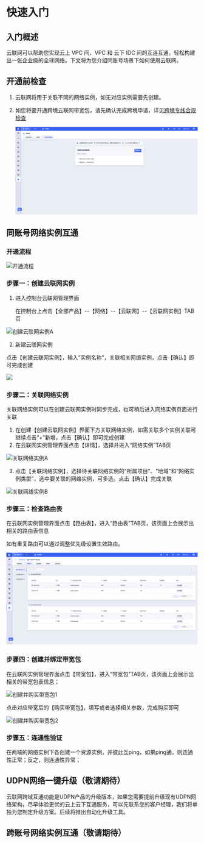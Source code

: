 # 快速入门

## 入门概述

云联网可以帮助您实现云上 VPC 间、VPC 和 云下 IDC 间的互连互通，轻松构建出一张企业级的全球网络。下文将为您介绍同账号场景下如何使用云联网。

## 开通前检查

1. 云联网将用于关联不同的网络实例，如无对应实例需要先创建。

2. 如您将要开通跨境云联网带宽包，请先确认完成跨境申请，详见[跨境专线合规检查](https://docs.ucloud.cn/crossborder/README)

   ![](images\跨境检查1.png)

## 同账号网络实例互通

### 开通流程

![开通流程](D:\ina.li\云联网\20240228\images\开通流程.png)



### 步骤一：创建云联网实例

1. 进入控制台云联网管理界面

   在控制台上点击【全部产品】--【网络】--【云联网】--【云联网实例】TAB页

![创建云联网实例A](https://github.com/user-attachments/assets/c25b6ac8-315a-4c07-b201-72da238d0283)


2. 新建云联网实例

点击【创建云联网实例】，输入“实例名称”，关联相关网络实例，点击【确认】即可完成创建

![](ugn/images/创建云联网实例2.png)



### 步骤二：关联网络实例

关联网络实例可以在创建云联网实例时同步完成，也可稍后进入网络实例页面进行关联

1. 在创建【创建云联网实例】界面下方关联网络实例，如需关联多个实例关联可继续点击“+”新增，点击【确认】即可完成创建
2. 在云联网实例管理界面点击【详情】，选择并进入“网络实例”TAB页

![关联网络实例A](ugn/images/关联网络实例A.png)

3. 点击【关联网络实例】，选择待关联网络实例的“所属项目”、“地域”和“网络实例类型”，选中要关联的网络实例，可多选。点击【确认】完成关联

![关联网络实例B](ugn/images/关联网络实例B.png)



### 步骤三：检查路由表

在云联网实例管理界面点击【路由表】，进入“路由表”TAB页，该页面上会展示出相关的路由表信息

如有重复路由可以通过调整优先级设置生效路由。

![检查路由表](images/检查路由表.png)

### 步骤四：创建并绑定带宽包

在云联网实例管理界面点击【带宽包】，进入“带宽包”TAB页，该页面上会展示出相关的带宽包表信息；

![创建并购买带宽包1](ugn/images/创建并购买带宽包1.png)

点击对应带宽后的【购买带宽包】，填写或者选择相关参数，完成购买即可

![创建并购买带宽包2](ugn/images/创建并购买带宽包2.png)



### 步骤五：连通性验证

在两端的网络实例下各创建一个资源实例，并彼此互ping，如果ping通，则连通性正常；反之，则连通性异常；

## UDPN**网络一键升级（敬请期待）**

云联网跨域互通功能是UDPN产品的升级版本，如果您需要提前升级现有UDPN网络架构，尽早体验更优的云上云下互通服务，可以先联系您的客户经理，我们将单独为您制定升级方案。后续将推出自动化升级工具。

## **跨账号网络实例互通（敬请期待）**

